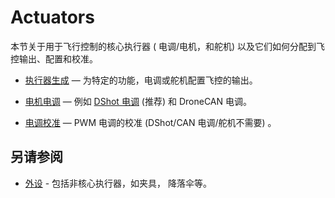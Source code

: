 # Actuators

本节关于用于飞行控制的核心执行器 ( 电调/电机，和舵机) 以及它们如何分配到飞控输出、配置和校准。

- [执行器生成](../config/actuators.md) — 为特定的功能，电调或舵机配置飞控的输出。

- [电机电调](../peripherals/esc_motors.md) — 例如 [DShot 电调](../peripherals/dshot.md) (推荐) 和 DroneCAN 电调。

- [电调校准](../advanced_config/esc_calibration.md) — PWM 电调的校准 (DShot/CAN 电调/舵机不需要) 。

## 另请参阅

- [外设](../peripherals/index.md) - 包括非核心执行器，如夹具， 降落伞等。
